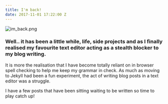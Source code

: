 ```yaml
---
title: I'm back!
date: 2017-11-01 17:22:00 Z
---
```


![im_back.png](/uploads/im_back.png)
### Well.. it has been a little while, life, side projects and as I finally realised my favourite text editor acting as a stealth blocker to my blog writing.

It is more the realisation that I have become totally reliant on in browser spell checking to help me keep my grammar in check. As much as moving to Jekyll had been a fun experiment, the act of writing blog posts in a text editor was a struggle.

I have a few posts that have been sitting waiting to be written so time to play catch up!

